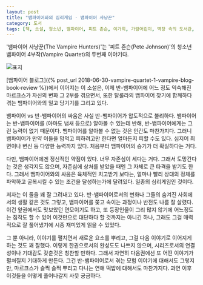 ```yaml
---
layout: post
title: "뱀파이어와의 심리게임 - 뱀파이어 사냥꾼"
category: 도서
tags: [책, 소설, 청소년, 뱀파이어, 피트 존슨, 이가희, 가람어린이, 벽장 속의 도서관, 서평]
---
```


'뱀파이어 사냥꾼(The Vampire Hunters)'는
'피트 존슨(Pete Johnson)'의
청소년 뱀파이어 4부작(Vampire Quartet)의 두번째 이야기다.

![표지](https://lh3.googleusercontent.com/6dtjf4osa-Q8DNk3e2pR-OtFk2PAoUIJA_0fApHgaL2159mczgJIgKwSi0jqBnm86MdRloqolIxcxw=s480)

[뱀파이어 블로그]({% post_url 2018-06-30-vampire-quartet-1-vampire-blog-book-review %})에서 이어지는 이 소설은,
이제 반-뱀파이어에 어느 정도 익숙해진 마르크스가
자신의 변화 그 2부를 겪으면서,
또한 탈룰라의 뱀파이어 찾기에 함께하다 겪는 뱀파이어와의 밀고 당기기를 그리고 있다.

뱀파이어 vs 반-뱀파이어의 싸움은 사실 반-뱀파이어가 압도적으로 불리하다.
뱀파이어는 반-뱀파이어를 (아마도 냄새 등으로) 알아볼 수 있는데 반해,
반-뱀파이어에게는 그런 능력이 없기 때문이다.
뱀파이어를 알아볼 수 없는 것은 인간도 마찬가지다.
그러니 뱀파이어가 만약 이들을 맘먹고 피하려고만 한다면 얼마든지 피할 수도 있다.
심지어 최면이나 변신 등 다양한 능력까지 있다.
처음부터 뱀파이어의 승기가 더 확실하다는 거다.

다만, 뱀파이어에겐 정신적인 약점이 있다.
너무 자존심이 세다는 거다.
그래서 도망간다는 것은 생각지도 않으며,
자존심에 상처를 받았을 때엔 그 자체로 큰 타격을 받기도 한다.
그래서 뱀파이어와의 싸움은 육체적인 치고받기 보다는,
얼마나 빨리 상대의 정체를 파악하고
굴복시킬 수 있는 조건을 달성하는가에 달려있다.
일종의 심리게임인 것이다.

저자는 이 둘을 꽤 잘 그려내고 있다.
반-뱀파이어로서의 변화나 그들의 숨겨진 사회에서의 생활 같은 것도 그렇고,
뱀파이어를 쫒고 속이는 과정이나 반전도 나름 잘 살렸다.
이건 앞권에서도 맛보았던 면모이기도 하고,
또 등장인물이 그리 많지 않기에 어느정도는 짐작도 할 수 있어
이것만으로 대단하다 할 것까지는 아니긴 하나,
그래도 그걸 매력적으로 잘 풀어냈기에 시종 재미있게 읽을 수 있었다.

그 뿐 아니라, 이야기를 펼치면서 새로운 요소를 뿌리고,
그걸 다음 이야기로 이어지게 하는 것도 꽤 잘했다.
이렇게 한권으로서의 완성도도 나쁘지 않으며,
시리즈로서의 연결성이나 기대감도 갖춘것은 칭찬할 만하다.
그래서 자연히 다음권에선 또 어떤 이야기가 펼쳐질지 기대하게 만든다.
그건 반-뱀파이어로서 겪는 모험 이야기에 대해서도 그렇지만,
마르크스가 슬쩍 슬쩍 뿌리고 다니는 연애 떡밥에 대해서도 마찬가지다.
과연 이후 이것들을 어떻게 풀어나갈지 사뭇 궁금하다.
